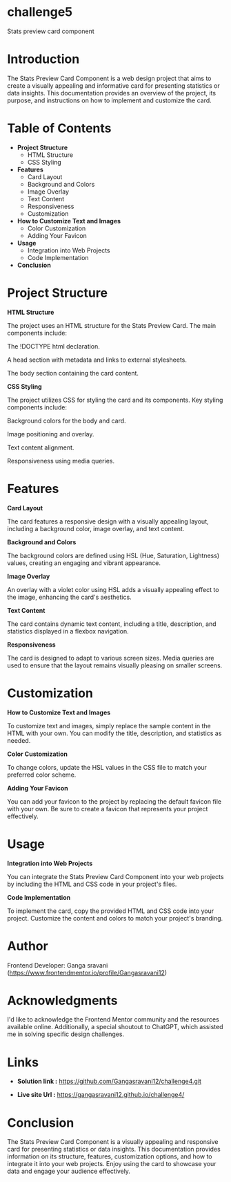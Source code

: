# challenge5
Stats preview card component 

# Introduction

The Stats Preview Card Component is a web design project that aims to create a visually appealing and informative card for presenting statistics or data insights. This documentation provides an overview of the project, its purpose, and instructions on how to implement and customize the card.

# Table of Contents

* **Project Structure**
  * HTML Structure
  * CSS Styling
* **Features**
  * Card Layout
  * Background and Colors
  * Image Overlay
  * Text Content
  * Responsiveness
  * Customization
* **How to Customize Text and Images**
   * Color Customization
   * Adding Your Favicon
* **Usage**
  * Integration into Web Projects
  * Code Implementation
* **Conclusion**

# Project Structure
**HTML Structure**

The project uses an HTML structure for the Stats Preview Card. The main components include:

The !DOCTYPE html declaration.

A head section with metadata and links to external stylesheets.

The body section containing the card content.

**CSS Styling**

The project utilizes CSS for styling the card and its components. Key styling components include:

Background colors for the body and card.

Image positioning and overlay.

Text content alignment.

Responsiveness using media queries.

# Features

**Card Layout**

The card features a responsive design with a visually appealing layout, including a background color, image overlay, and text content.

**Background and Colors**

The background colors are defined using HSL (Hue, Saturation, Lightness) values, creating an engaging and vibrant appearance.

**Image Overlay**

An overlay with a violet color using HSL adds a visually appealing effect to the image, enhancing the card's aesthetics.

**Text Content**

The card contains dynamic text content, including a title, description, and statistics displayed in a flexbox navigation.

**Responsiveness**

The card is designed to adapt to various screen sizes. Media queries are used to ensure that the layout remains visually pleasing on smaller screens.

# Customization

**How to Customize Text and Images**

To customize text and images, simply replace the sample content in the HTML with your own. You can modify the title, description, and statistics as needed.

**Color Customization**

To change colors, update the HSL values in the CSS file to match your preferred color scheme.

**Adding Your Favicon**

You can add your favicon to the project by replacing the default favicon file with your own. Be sure to create a favicon that represents your project effectively.

# Usage

**Integration into Web Projects**

You can integrate the Stats Preview Card Component into your web projects by including the HTML and CSS code in your project's files.

**Code Implementation**

To implement the card, copy the provided HTML and CSS code into your project. Customize the content and colors to match your project's branding.

# Author

Frontend Developer: Ganga sravani (https://www.frontendmentor.io/profile/Gangasravani12)

# Acknowledgments

I'd like to acknowledge the Frontend Mentor community and the resources available online. Additionally, a special shoutout to ChatGPT, which assisted me in solving specific design challenges.

# Links

* **Solution link :** https://github.com/Gangasravani12/challenge4.git

* **Live site Url :** https://gangasravani12.github.io/challenge4/


# Conclusion

The Stats Preview Card Component is a visually appealing and responsive card for presenting statistics or data insights. This documentation provides information on its structure, features, customization options, and how to integrate it into your web projects. Enjoy using the card to showcase your data and engage your audience effectively.
